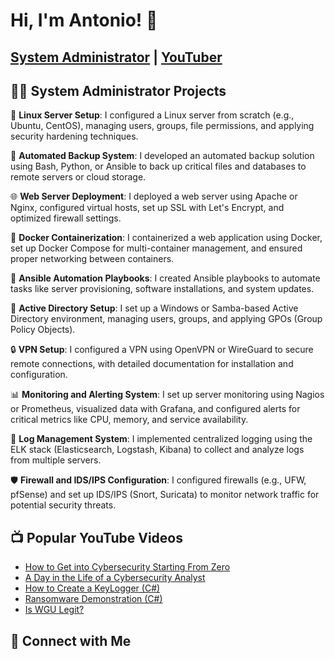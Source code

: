 <h1>Hi, I'm Antonio! 👋</h1>
<h2><a href="https://www.linkedin.com/in/ant%C3%B3nio-hermelinda-677464109/">System Administrator</a> | <a href="https://www.youtube.com/@antoniohermelindajr4451">YouTuber</a></h2>

<h2>👨‍💻 System Administrator Projects</h2>

<p>🔧 <strong>Linux Server Setup</strong>: I configured a Linux server from scratch (e.g., Ubuntu, CentOS), managing users, groups, file permissions, and applying security hardening techniques.</p>

<p>💾 <strong>Automated Backup System</strong>: I developed an automated backup solution using Bash, Python, or Ansible to back up critical files and databases to remote servers or cloud storage.</p>

<p>🌐 <strong>Web Server Deployment</strong>: I deployed a web server using Apache or Nginx, configured virtual hosts, set up SSL with Let's Encrypt, and optimized firewall settings.</p>

<p>🐳 <strong>Docker Containerization</strong>: I containerized a web application using Docker, set up Docker Compose for multi-container management, and ensured proper networking between containers.</p>

<p>📜 <strong>Ansible Automation Playbooks</strong>: I created Ansible playbooks to automate tasks like server provisioning, software installations, and system updates.</p>

<p>👥 <strong>Active Directory Setup</strong>: I set up a Windows or Samba-based Active Directory environment, managing users, groups, and applying GPOs (Group Policy Objects).</p>

<p>🔒 <strong>VPN Setup</strong>: I configured a VPN using OpenVPN or WireGuard to secure remote connections, with detailed documentation for installation and configuration.</p>

<p>📊 <strong>Monitoring and Alerting System</strong>: I set up server monitoring using Nagios or Prometheus, visualized data with Grafana, and configured alerts for critical metrics like CPU, memory, and service availability.</p>

<p>📝 <strong>Log Management System</strong>: I implemented centralized logging using the ELK stack (Elasticsearch, Logstash, Kibana) to collect and analyze logs from multiple servers.</p>

<p>🛡️ <strong>Firewall and IDS/IPS Configuration</strong>: I configured firewalls (e.g., UFW, pfSense) and set up IDS/IPS (Snort, Suricata) to monitor network traffic for potential security threats.</p>

<h2>📺 Popular YouTube Videos</h2>
<ul>
    <li><a href="https://www.youtube.com/watch?v=a83ASGn_V_s">How to Get into Cybersecurity Starting From Zero</a></li>
    <li><a href="https://www.youtube.com/watch?v=uHy3oM7NnoU">A Day in the Life of a Cybersecurity Analyst</a></li>
    <li><a href="https://www.youtube.com/watch?v=N-L9hklSlNk">How to Create a KeyLogger (C#)</a></li>
    <li><a href="https://www.youtube.com/watch?v=OfvdQeh79s0">Ransomware Demonstration (C#)</a></li>
    <li><a href="https://www.youtube.com/watch?v=E2MwRWxDBkA">Is WGU Legit?</a></li>
</ul>

<h2>🤳 Connect with Me</h2>
<p>
    <a href="https://www.youtube.com/@antoniohermelindajr4451">
        <img align="left" alt="Antonio | YouTube" width="22px" src="https://cdn.jsdelivr.net/npm/simple-icons@v3/icons
